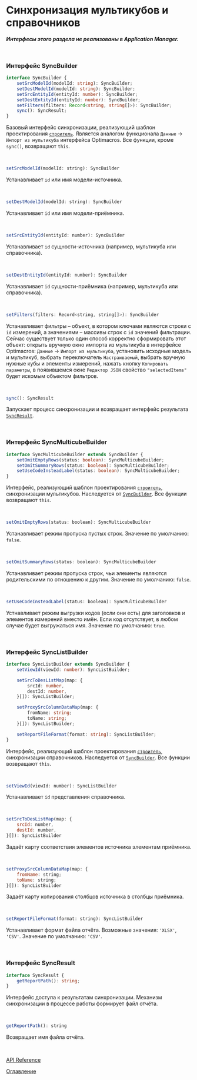 # Синхронизация мультикубов и справочников

***Интерфесы этого раздела не реализованы в Application Manager.***

&nbsp;

### Интерфейс SyncBuilder<a name="SyncBuilder"></a>
```ts
interface SyncBuilder {
	setSrcModelId(modelId: string): SyncBuilder;
	setDestModelId(modelId: string): SyncBuilder;
	setSrcEntityId(entityId: number): SyncBuilder;
	setDestEntityId(entityId: number): SyncBuilder;
	setFilters(filters: Record<string, string[]>): SyncBuilder;
	sync(): SyncResult;
}
```
Базовый интерфейс синхронизации, реализующий шаблон проектирования [`строитель`](https://ru.wikipedia.org/wiki/%D0%A1%D1%82%D1%80%D0%BE%D0%B8%D1%82%D0%B5%D0%BB%D1%8C_(%D1%88%D0%B0%D0%B1%D0%BB%D0%BE%D0%BD_%D0%BF%D1%80%D0%BE%D0%B5%D0%BA%D1%82%D0%B8%D1%80%D0%BE%D0%B2%D0%B0%D0%BD%D0%B8%D1%8F)). Является аналогом функционала `Данные` -> `Импорт из мультикуба` интерфейса Optimacros. Все функции, кроме `sync()`, возвращают `this`.

&nbsp;

```js
setSrcModelId(modelId: string): SyncBuilder
```
Устанавливает `id` или имя модели-источника.

&nbsp;

```js
setDestModelId(modelId: string): SyncBuilder
```
Устанавливает `id` или имя модели-приёмника.

&nbsp;

```js
setSrcEntityId(entityId: number): SyncBuilder
```
Устанавливает `id` сущности-источника (например, мультикуба или справочника).

&nbsp;

```js
setDestEntityId(entityId: number): SyncBuilder
```
Устанавливает `id` сущности-приёмника (например, мультикуба или справочника).

&nbsp;

```js
setFilters(filters: Record<string, string[]>): SyncBuilder
```
Устанавливает фильтры – объект, в котором ключами являются строки с `id` измерений, а значениями – массивы строк с `id` значений фильтрации. Сейчас существует только один способ корректно сформировать этот объект: открыть вручную окно импорта из мультикуба в интерфейсе Optimacros: `Данные` -> `Импорт из мультикуба`, установить исходные модель и мультикуб, выбрать переключатель `Настраиваемый`, выбрать вручную нужные кубы и элементы измерений, нажать кнопку `Копировать параметры`, в появившемся окне `Редактор JSON` свойство `"selectedItems"` будет искомым объектом фильтров.

&nbsp;

```js
sync(): SyncResult
```
Запускает процесс синхронизации и возвращает интерфейс результата [`SyncResult`](#SyncResult).

&nbsp;

### Интерфейс SyncMulticubeBuilder<a name="SyncMulticubeBuilder"></a>
```ts
interface SyncMulticubeBuilder extends SyncBuilder {
	setOmitEmptyRows(status: boolean): SyncMulticubeBuilder;
	setOmitSummaryRows(status: boolean): SyncMulticubeBuilder;
	setUseCodeInsteadLabel(status: boolean): SyncMulticubeBuilder;
}
```
Интерфейс, реализующий шаблон проектирования [`строитель`](https://ru.wikipedia.org/wiki/%D0%A1%D1%82%D1%80%D0%BE%D0%B8%D1%82%D0%B5%D0%BB%D1%8C_(%D1%88%D0%B0%D0%B1%D0%BB%D0%BE%D0%BD_%D0%BF%D1%80%D0%BE%D0%B5%D0%BA%D1%82%D0%B8%D1%80%D0%BE%D0%B2%D0%B0%D0%BD%D0%B8%D1%8F)), синхронизации мультикубов. Наследуется от [`SyncBuilder`](#SyncBuilder). Все функции возвращают `this`.

&nbsp;

```js
setOmitEmptyRows(status: boolean): SyncMulticubeBuilder
```
Устанавливает режим пропуска пустых строк. Значение по умолчанию: `false`.

&nbsp;

```js
setOmitSummaryRows(status: boolean): SyncMulticubeBuilder
```
Устанавливает режим пропуска строк, чьи элементы являются родительскими по отношению к другим. Значение по умолчанию: `false`.

&nbsp;

```js
setUseCodeInsteadLabel(status: boolean): SyncMulticubeBuilder
```
Устнавливает режим выгрузки кодов (если они есть) для заголовков и элементов измерений вместо имён. Если код отсутствует, в любом случае будет выгружаться имя. Значение по умолчанию: `true`.
 
&nbsp;

### Интерфейс SyncListBuilder<a name="SyncListBuilder"></a>
```ts
interface SyncListBuilder extends SyncBuilder {
	setViewId(viewId: number): SyncListBuilder;

	setSrcToDesListMap(map: {
		srcId: number,
		destId: number,
	}[]): SyncListBuilder;

	setProxySrcColumnDataMap(map: {
		fromName: string;
		toName: string;
	}[]): SyncListBuilder;

	setReportFileFormat(format: string): SyncListBuilder;
}
```
Интерфейс, реализующий шаблон проектирования [`строитель`](https://ru.wikipedia.org/wiki/%D0%A1%D1%82%D1%80%D0%BE%D0%B8%D1%82%D0%B5%D0%BB%D1%8C_(%D1%88%D0%B0%D0%B1%D0%BB%D0%BE%D0%BD_%D0%BF%D1%80%D0%BE%D0%B5%D0%BA%D1%82%D0%B8%D1%80%D0%BE%D0%B2%D0%B0%D0%BD%D0%B8%D1%8F)), синхронизации справочников. Наследуется от [`SyncBuilder`](#SyncBuilder). Все функции возвращают `this`.

&nbsp;

```js
setViewId(viewId: number): SyncListBuilder
```
Устанавливает `id` представления справочника.

&nbsp;

```js
setSrcToDesListMap(map: { 
	srcId: number,
	destId: number,
}[]): SyncListBuilder
```
Задаёт карту соответствия элементов источника элементам приёмника.

&nbsp;

```js
setProxySrcColumnDataMap(map: {
	fromName: string;
	toName: string;
}[]): SyncListBuilder
```
Задаёт карту копирования столбцов источника в столбцы приёмника.

&nbsp;

```js
setReportFileFormat(format: string): SyncListBuilder
```
Устанавливает формат файла отчёта. Возможные значения: `'XLSX'`, `'CSV'`. Значение по умолчанию: `'CSV'`.

&nbsp;

### Интерфейс SyncResult<a name="SyncResult"></a>
```ts
interface SyncResult {
	getReportPath(): string;
}
```
Интерфейс доступа к результатам синхронизации. Механизм синхронизации в процессе работы формирует файл отчёта.

&nbsp;

```js
getReportPath(): string
```
Возвращает имя файла отчёта.

&nbsp;

[API Reference](API.md)

[Оглавление](../README.md)